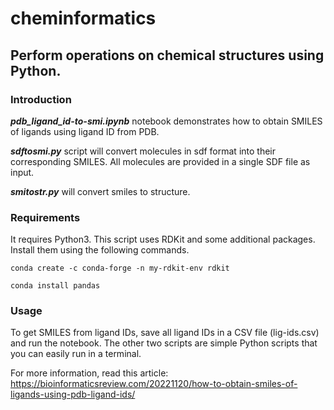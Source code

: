 # cheminformatics
## Perform operations on chemical structures using Python.

### Introduction
**_pdb_ligand_id-to-smi.ipynb_** notebook demonstrates how to obtain SMILES of ligands using ligand ID from PDB.

**_sdftosmi.py_** script will convert molecules in sdf format into their corresponding SMILES. All molecules are provided in a single SDF file as input.

**_smitostr.py_** will convert smiles to structure.

### Requirements
It requires Python3. This script uses RDKit and some additional packages. Install them using the following commands.

`conda create -c conda-forge -n my-rdkit-env rdkit`

`conda install pandas`

### Usage
To get SMILES from ligand IDs, save all ligand IDs in a CSV file (lig-ids.csv) and run the notebook.
The other two scripts are simple Python scripts that you can easily run in a terminal.

For more information, read this article:
https://bioinformaticsreview.com/20221120/how-to-obtain-smiles-of-ligands-using-pdb-ligand-ids/

